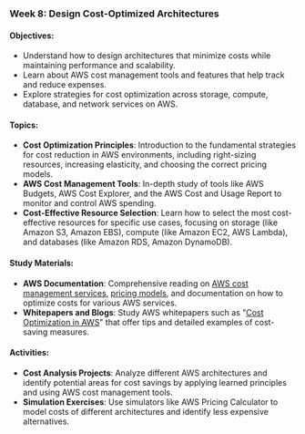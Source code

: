 ### Week 8: Design Cost-Optimized Architectures

#### Objectives:
- Understand how to design architectures that minimize costs while maintaining performance and scalability.
- Learn about AWS cost management tools and features that help track and reduce expenses.
- Explore strategies for cost optimization across storage, compute, database, and network services on AWS.

#### Topics:
- **Cost Optimization Principles**: Introduction to the fundamental strategies for cost reduction in AWS environments, including right-sizing resources, increasing elasticity, and choosing the correct pricing models.
- **AWS Cost Management Tools**: In-depth study of tools like AWS Budgets, AWS Cost Explorer, and the AWS Cost and Usage Report to monitor and control AWS spending.
- **Cost-Effective Resource Selection**: Learn how to select the most cost-effective resources for specific use cases, focusing on storage (like Amazon S3, Amazon EBS), compute (like Amazon EC2, AWS Lambda), and databases (like Amazon RDS, Amazon DynamoDB).

#### Study Materials:
- **AWS Documentation**: Comprehensive reading on [AWS cost management services](https://docs.aws.amazon.com/cost-management/latest/userguide/what-is-costmanagement.html), [pricing models](https://aws.amazon.com/pricing/), and documentation on how to optimize costs for various AWS services.
- **Whitepapers and Blogs**: Study AWS whitepapers such as "[Cost Optimization in AWS](https://docs.aws.amazon.com/en_us/wellarchitected/2022-03-31/framework/cost-optimization.html)" that offer tips and detailed examples of cost-saving measures.

#### Activities:
- **Cost Analysis Projects**: Analyze different AWS architectures and identify potential areas for cost savings by applying learned principles and using AWS cost management tools.
- **Simulation Exercises**: Use simulators like AWS Pricing Calculator to model costs of different architectures and identify less expensive alternatives.